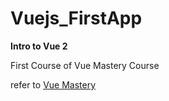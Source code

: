 # Vuejs_FirstApp

__**Intro to Vue 2**__

First Course of Vue Mastery Course

refer to [Vue Mastery](https://www.vuemastery.com/courses-path/beginner)
